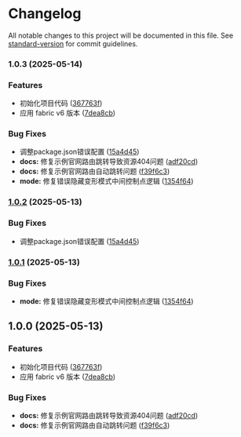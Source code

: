 # Changelog

All notable changes to this project will be documented in this file. See [standard-version](https://github.com/conventional-changelog/standard-version) for commit guidelines.

### 1.0.3 (2025-05-14)


### Features

* 初始化项目代码 ([367763f](https://github.com/huanjinliu/fabric-warpvas/commit/367763f40484bf36a30be3bb16ebf1ea44741bd1))
* 应用 fabric v6 版本 ([7dea8cb](https://github.com/huanjinliu/fabric-warpvas/commit/7dea8cb3357561cb2b2e335b7af59c00e4357337))


### Bug Fixes

* 调整package.json错误配置 ([15a4d45](https://github.com/huanjinliu/fabric-warpvas/commit/15a4d45bde2834ef627088072462783b4a9956dc))
* **docs:** 修复示例官网路由跳转导致资源404问题 ([adf20cd](https://github.com/huanjinliu/fabric-warpvas/commit/adf20cd2c46da381b796edb6a6f2d8ebb31a6418))
* **docs:** 修复示例官网路由自动跳转问题 ([f39f6c3](https://github.com/huanjinliu/fabric-warpvas/commit/f39f6c3de1c5a119aef5fb461ccfbfeb5b7c5ee7))
* **mode:** 修复错误隐藏变形模式中间控制点逻辑 ([1354f64](https://github.com/huanjinliu/fabric-warpvas/commit/1354f64c2acd1256bcdbf6631760730ef527a7eb))

### [1.0.2](https://github.com/huanjinliu/fabric-warpvas/compare/v1.0.1...v1.0.2) (2025-05-13)


### Bug Fixes

* 调整package.json错误配置 ([15a4d45](https://github.com/huanjinliu/fabric-warpvas/commit/15a4d45bde2834ef627088072462783b4a9956dc))

### [1.0.1](https://github.com/huanjinliu/fabric-warpvas/compare/v1.0.0...v1.0.1) (2025-05-13)


### Bug Fixes

* **mode:** 修复错误隐藏变形模式中间控制点逻辑 ([1354f64](https://github.com/huanjinliu/fabric-warpvas/commit/1354f64c2acd1256bcdbf6631760730ef527a7eb))

## 1.0.0 (2025-05-13)


### Features

* 初始化项目代码 ([367763f](https://github.com/huanjinliu/fabric-warpvas/commit/367763f40484bf36a30be3bb16ebf1ea44741bd1))
* 应用 fabric v6 版本 ([7dea8cb](https://github.com/huanjinliu/fabric-warpvas/commit/7dea8cb3357561cb2b2e335b7af59c00e4357337))


### Bug Fixes

* **docs:** 修复示例官网路由跳转导致资源404问题 ([adf20cd](https://github.com/huanjinliu/fabric-warpvas/commit/adf20cd2c46da381b796edb6a6f2d8ebb31a6418))
* **docs:** 修复示例官网路由自动跳转问题 ([f39f6c3](https://github.com/huanjinliu/fabric-warpvas/commit/f39f6c3de1c5a119aef5fb461ccfbfeb5b7c5ee7))
